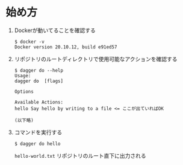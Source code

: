 # 始め方

1. Dockerが動いてることを確認する
    ```
    $ docker -v
    Docker version 20.10.12, build e91ed57
    ```

1. リポジトリのルートディレクトリで使用可能なアクションを確認する
    ```
    $ dagger do --help
    Usage: 
    dagger do  [flags]

    Options

    Available Actions:
    hello Say hello by writing to a file <= ここが出ていればOK

    (以下略)
    ```

1. コマンドを実行する
    ```
    $ dagger do hello
    ```
    `hello-world.txt` リポジトリのルート直下に出力される